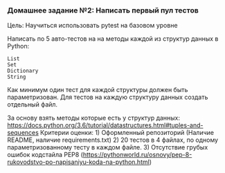 ### Домашнее задание №2: Написать первый пул тестов   
Цель: Научиться использовать pytest на базовом уровне  

Написать по 5 авто-тестов на на методы каждой из структур данных в Python:

    List
    Set
    Dictionary
    String

Как минимум один тест для каждой структуры должен быть параметризован. Для тестов на каждую структуру данных создать отдельный файл.

За основу взять методы которые есть у структур данных: https://docs.python.org/3.6/tutorial/datastructures.html#tuples-and-sequences Критерии оценки: 1) Оформленный репозиторий (Наличие README, наличие requirements.txt) 2) 20 тестов в 4 файлах, по одному параметризованному тесту в каждом файле. 3) Отсутствие грубых ошибок кодстайла PEP8 (https://pythonworld.ru/osnovy/pep-8-rukovodstvo-po-napisaniyu-koda-na-python.html)